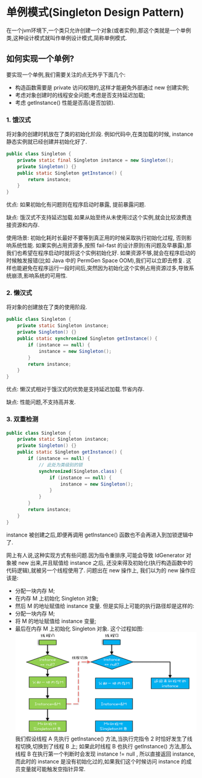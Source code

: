 # 单例模式(Singleton Design Pattern)
在一个jvm环境下,一个类只允许创建一个对象(或者实例),那这个类就是一个单例类,这种设计模式就叫作单例设计模式,简称单例模式.
## 如何实现一个单例?
要实现一个单例,我们需要关注的点无外乎下面几个:
* 构造函数需要是 private 访问权限的,这样才能避免外部通过 new 创建实例;
* 考虑对象创建时的线程安全问题;考虑是否支持延迟加载;
* 考虑 getInstance() 性能是否高(是否加锁).

### 1. 饿汉式
将对象的创建时机放在了类的初始化阶段. 例如代码中,在类加载的时候, instance 静态实例就已经创建并初始化好了.
```java
public class Singleton {
    private static final Singleton instance = new Singleton();
    private Singleton() {}
    public static Singleton getInstance() {
        return instance;
    }
}
```
优点: 如果初始化有问题则在程序启动时暴露, 提前暴露问题.

缺点: 饿汉式不支持延迟加载.如果从始至终从未使用过这个实例,就会比较浪费连接资源和内存.

使用场景:
初始化耗时长最好不要等到真正用的时候采取执行初始化过程, 否则影响系统性能.
如果实例占用资源多,按照 fail-fast 的设计原则(有问题及早暴露),那我们也希望在程序启动时就将这个实例初始化好.
如果资源不够,就会在程序启动的时候触发报错(比如 Java 中的 PermGen Space OOM),我们可以立即去修复.
这样也能避免在程序运行一段时间后,突然因为初始化这个实例占用资源过多,导致系统崩溃,影响系统的可用性.


### 2. 懒汉式
将对象的创建放在了类的使用阶段.
```java
public class Singleton {
    private static Singleton instance;
    private Singleton() {}
    public static synchronized Singleton getInstance() {
        if (instance == null) {
            instance = new Singleton();
        }
        return instance;
    }
}
```
优点: 懒汉式相对于饿汉式的优势是支持延迟加载.节省内存.

缺点: 性能问题,不支持高并发.

### 3. 双重检测
```java
public class Singleton {
    private static Singleton instance;
    private Singleton() {}
    public static Singleton getInstance() {
        if (instance == null) {
            // 此处为类级别的锁
            synchronized(Singleton.class) {
                if (instance == null) {
                    instance = new Singleton();
                }
            }
        }
        return instance;
    }
}
```
 instance 被创建之后,即便再调用 getInstance() 函数也不会再进入到加锁逻辑中了.
 
 网上有人说,这种实现方式有些问题.因为指令重排序,可能会导致 IdGenerator 对象被 new 出来,并且赋值给 instance 之后,
 还没来得及初始化(执行构造函数中的代码逻辑),就被另一个线程使用了.
 问题出在 new 操作上, 我们以为的 new 操作应该是:
 * 分配一块内存 M;
 * 在内存 M 上初始化 Singleton 对象;
 * 然后 M 的地址赋值给 instance 变量.
 但是实际上可能的执行路径却是这样的:
 * 分配一块内存 M;
 * 将 M 的地址赋值给 instance 变量;
 * 最后在内存 M 上初始化 Singleton 对象.
 这个过程如图:
 ![](image/双重检测创建单例的异常执行路径.png)
 我们假设线程 A 先执行 getInstance() 方法,当执行完指令 2 时恰好发生了线程切换,切换到了线程 B 上;
 如果此时线程 B 也执行 getInstance() 方法,那么线程 B 在执行第一个判断时会发现 instance != null ,
 所以直接返回 instance,而此时的 instance 是没有初始化过的,如果我们这个时候访问 instance 的成员变量就可能触发空指针异常.
 